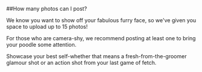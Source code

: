 ##How many photos can I post?

We know you want to show off your fabulous furry face, so we've given you space to upload up to 15 photos!

For those who are camera-shy, we recommend posting at least one to bring your poodle some attention.

Showcase your best self-whether that means a fresh-from-the-groomer glamour shot or an action shot from your last game of fetch.